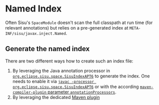 # Named Index

Often Sisu's `SpaceModule` doesn't scan the full classpath at run time (for relevant annotations) but relies on a pre-generated index at `META-INF/sisu/javax.inject.Named`. 

## Generate the named index

There are two different ways how to create such an index file:

1. By leveraging the Java annotation processor in [`org.eclipse.sisu.space.SisuIndexAPT6`](https://github.com/eclipse-sisu/sisu-project/blob/main/org.eclipse.sisu.inject/src/main/java/org/eclipse/sisu/space/SisuIndexAPT6.java) to generate the index. One needs to enable it via [`javac -processor org.eclipse.sisu.space.SisuIndexAPT6`](https://docs.oracle.com/en/java/javase/17/docs/specs/man/javac.html#annotation-processing) or with the according [`maven-compiler-plugin` parameter `annotationProcessors`](https://maven.apache.org/plugins/maven-compiler-plugin/compile-mojo.html#annotationProcessors).
2. By leveraging the dedicated [Maven plugin](../sisu-maven-plugin/index.html)
